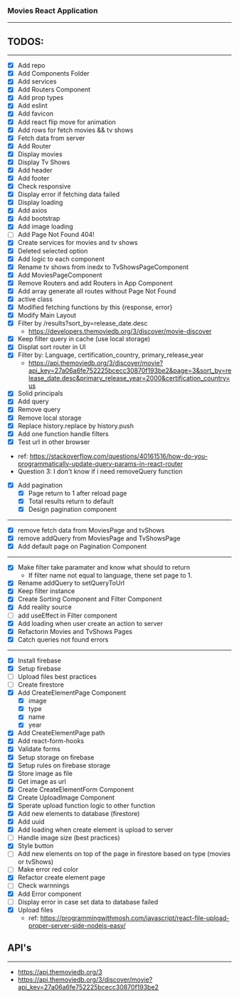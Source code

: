 ### Movies React Application
----

## TODOS:
----

* [x] Add repo
* [x] Add Components Folder
* [x] Add services
* [x] Add Routers Component
* [x] Add prop types
* [x] Add eslint
* [x] Add favicon
* [x] Add react flip move for animation
* [X] Add rows for fetch movies && tv shows
* [X] Fetch data from server
* [x] Add Router
* [X] Display movies
* [x] Display Tv Shows
* [x] Add header
* [x] Add footer
* [x] Check responsive
* [x] Display error if fetching data failed
* [x] Display loading
* [x] Add axios
* [x] Add bootstrap
* [x] Add image loading
* [ ] Add Page Not Found 404!
* [x] Create services for movies and tv shows
* [x] Deleted selected option
* [x] Add logic to each component
* [x] Rename tv shows from inedx to TvShowsPageComponent
* [x] Add MoviesPageComponent
* [x] Remove Routers and add Routers in App Component
* [x] Add array generate all routes without Page Not Found
* [x] active class
* [x] Modified fetching functions by this {response, error}
* [x] Modify Main Layout 
* [x] Filter by /results?sort_by=release_date.desc
    * https://developers.themoviedb.org/3/discover/movie-discover
* [x] Keep filter query in cache (use local storage)
* [x] Displat sort router in UI
* [x] Filter by: Language, certification_country, primary_release_year
    * https://api.themoviedb.org/3/discover/movie?api_key=27a06a6fe752225bcecc30870f193be2&page=3&sort_by=release_date.desc&primary_release_year=2000&certification_country=us
* [x] Solid principals
* [x] Add query
* [x] Remove query
* [x] Remove local storage
* [x] Replace history.replace by history.push
* [x] Add one function handle filters
* [x] Test url in other browser
* ref: https://stackoverflow.com/questions/40161516/how-do-you-programmatically-update-query-params-in-react-router
* Question 3: I don't know if i need removeQuery function
* [x] Add pagination
    * [x] Page return to 1 after reload page
    * [x] Total results return to default
    * [x] Design pagination component
----

* [x] remove fetch data from MoviesPage and tvShows
* [x] remove addQuery from MoviesPage and TvShowsPage
* [x] Add default page on Pagination Component

----
* [x] Make filter take paramater and know what should to return 
    * If filter name not equal to language, thene set page to 1.
* [x] Rename addQuery to setQueryToUrl
* [x] Keep filter instance
* [x] Create Sorting Component and Filter Component
* [x] Add reality source
* [ ] add useEffect in Filter component
* [x] Add loading when user create an action to server
* [x] Refactorin Movies and TvShows Pages
* [x] Catch queries not found errors

----
* [x] Install firebase
* [x] Setup firebase
* [ ] Upload files best practices
* [ ] Create firestore
* [x] Add CreateElementPage Component
    * [x] image
    * [x] type
    * [x] name
    * [x] year
* [x] Add CreateElementPage path
* [x] Add react-form-hooks
* [x] Validate forms
* [x] Setup storage on firebase
* [x] Setup rules on firebase storage
* [x] Store image as file
* [x] Get image as url
* [x] Create CreateElementForm Component
* [x] Create UploadImage Component
* [x] Sperate upload function logic to other function
* [x] Add new elements to database (firestore)
* [x] Add uuid
* [x] Add loading when create element is upload to server
* [ ] Handle image size (best practices)
* [x] Style button
* [ ] Add new elements on top of the page in firestore based on type (movies or tvShows)
* [ ] Make error red color
* [x] Refactor create element page
* [ ] Check warnnings
* [x] Add Error component
* [ ] Display error in case set data to database failed
* [x] Upload files
    * ref: https://programmingwithmosh.com/javascript/react-file-upload-proper-server-side-nodejs-easy/

## API's
----

* https://api.themoviedb.org/3
* https://api.themoviedb.org/3/discover/movie?api_key=27a06a6fe752225bcecc30870f193be2